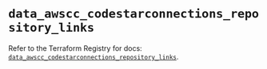 # `data_awscc_codestarconnections_repository_links`

Refer to the Terraform Registry for docs: [`data_awscc_codestarconnections_repository_links`](https://registry.terraform.io/providers/hashicorp/awscc/0.70.0/docs/data-sources/codestarconnections_repository_links).
